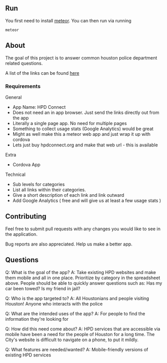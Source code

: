 ## Run
You first need to install [meteor](http://meteor.com).  You can then run via running

    meteor

## About

The goal of this project is to answer common houston police department related questions.

A list of the links can be found [here](https://docs.google.com/spreadsheets/d/1T5xjGkjgZAwXSu1oZDDW2Stu3Fo9Rt8beM0ACGBYXl0/edit#gid=0)

### Requirements
General

- App Name: HPD Connect
- Does not need an in app browser. Just send the links directly out from the app
- Literally a single page app. No need for multiple pages
- Something to collect usage stats (Google Analytics) would be great
- Might as well make this a meteor web app and just wrap it up with cordova
- Lets just buy hpdconnect.org and make that web url - this is available

Extra

- Cordova App

Technical

- Sub levels for categories
- List all links within their categories.
- Give a short description of each link and link outward
- Add Google Analytics ( free and will give us at least a few usage stats )

## Contributing

Feel free to submit pull requests with any changes you would like to see in the application.

Bug reports are also appreciated.  Help us make a better app.


## Questions
Q: What is the goal of the app?
A: Take existing HPD websites and make them mobile and all in one place. Prioritize by category in the spreadsheet above. People should be able to quickly answer questions such as:
Has my car been towed?
Is my friend in jail?

Q: Who is the app targeted to?
A: All Houstonians and people visiting Houston! Anyone who interacts with the police

Q: What are the intended uses of the app?
A: For people to find the information they're looking for

Q: How did this need come about?
A: HPD services that are accessible via mobile have been a need for the people of Houston for a long time. The City's website is difficult to navigate on a phone, to put it mildly.

Q: What features are needed/wanted?
A: Mobile-friendly versions of existing HPD services